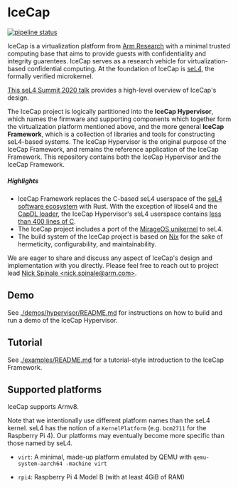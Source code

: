 # IceCap

[![pipeline status](https://gitlab.com/arm-research/security/icecap/icecap/badges/main/pipeline.svg)](https://gitlab.com/arm-research/security/icecap/icecap/-/commits/main)

IceCap is a virtualization platform from [Arm
Research](https://developer.arm.com/solutions/research/research-publications)
with a minimal trusted computing base that aims to provide guests with
confidentiality and integrity guarentees. IceCap serves as a research vehicle
for virtualization-based confidential computing.  At the foundation of IceCap is
[seL4](https://sel4.systems/), the formally verified microkernel.

[This seL4 Summit 2020 talk](https://nickspinale.com/talks/sel4-summit-2020.html)
provides a high-level overview of IceCap's design.

The IceCap project is logically partitioned into the **IceCap Hypervisor**,
which names the firmware and supporting components which together form the
virtualization platform mentioned above, and the more general **IceCap
Framework**, which is a collection of libraries and tools for constructing
seL4-based systems.  The IceCap Hypervisor is the original purpose of the IceCap
Framework, and remains the reference application of the IceCap Framework. This
repository contains both the IceCap Hypervisor and the IceCap Framework.

##### Highlights

- IceCap Framework replaces the C-based seL4 userspace of the [seL4 software
  ecosystem](https://github.com/seL4) with Rust. With the exception of libsel4
  and the [CapDL loader](https://dl.acm.org/doi/pdf/10.1145/1851276.1851284),
  the IceCap Hypervisor's seL4 userspace contains [less than 400 lines of
  C](./src/c/icecap-runtime).
- The IceCap project includes a port of the [MirageOS unikernel](https://mirage.io/) to seL4.
- The build system of the IceCap project is based on [Nix](https://nixos.org/manual/nix/stable/)
  for the sake of hermeticity, configurability, and maintainability.

We are eager to share and discuss any aspect of IceCap's design and
implementation with you directly. Please feel free to reach out to project lead
[Nick Spinale &lt;nick.spinale@arm.com&gt;](mailto:nick.spinale@arm.com).

## Demo

See [./demos/hypervisor/README.md](./demos/hypervisor) for instructions on how
to build and run a demo of the IceCap Hypervisor.

## Tutorial

See [./examples/README.md](./examples) for a tutorial-style introduction to the
IceCap Framework.

## Supported platforms

IceCap supports Armv8.

Note that we intentionally use different platform names than the seL4 kernel.
seL4 has the notion of a `KernelPlatform` (e.g. `bcm2711` for the Raspberry Pi
4). Our platforms may eventually become more specific than those named by seL4.

- `virt`: A minimal, made-up platform emulated by QEMU with `qemu-system-aarch64 -machine virt`

- `rpi4`: Raspberry Pi 4 Model B (with at least 4GiB of RAM)
